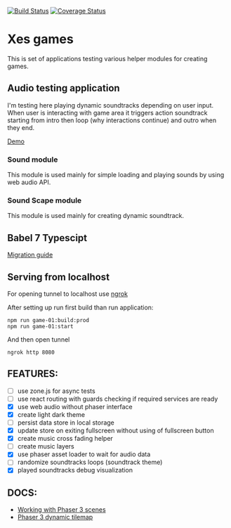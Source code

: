 [![Build Status](https://travis-ci.org/Xesenix/xes-games.svg?branch=master)](https://travis-ci.org/Xesenix/xes-games)
[![Coverage Status](https://coveralls.io/repos/github/Xesenix/xes-games/badge.svg?branch=master)](https://coveralls.io/github/Xesenix/xes-games?branch=master)

# Xes games

This is set of applications testing various helper modules for creating games.

## Audio testing application

I'm testing here playing dynamic soundtracks depending on user input. When user is interacting with game area it triggers action soundtrack starting from intro then loop (why interactions continue) and outro when they end.

[Demo](https://audio-manager.herokuapp.com/)

### Sound module

This module is used mainly for simple loading and playing sounds by using web audio API.

### Sound Scape module

This module is used mainly for creating dynamic soundtrack.

## Babel 7 Typescipt

[Migration guide](https://babeljs.io/docs/en/next/v7-migration)

## Serving from localhost

For opening tunnel to localhost use [ngrok](https://dashboard.ngrok.com/get-started)

After setting up run first build than run application:

```
npm run game-01:build:prod
npm run game-01:start

```

And then open tunnel

```
ngrok http 8080
```


## FEATURES:

- [ ] use zone.js for async tests
- [ ] use react routing with guards checking if required services are ready
- [x] use web audio without phaser interface
- [x] create light dark theme
- [ ] persist data store in local storage
- [x] update store on exiting fullscreen without using of fullscreen button
- [x] create music cross fading helper
- [ ] create music layers
- [x] use phaser asset loader to wait for audio data
- [ ] randomize soundtracks loops (soundtrack theme)
- [x] played soundtracks debug visualization

## DOCS:

- [Working with Phaser 3 scenes](https://phaser.io/phaser3/devlog/121)
- [Phaser 3 dynamic tilemap](https://itnext.io/modular-game-worlds-in-phaser-3-tilemaps-2-dynamic-platformer-3d68e73d494a)

